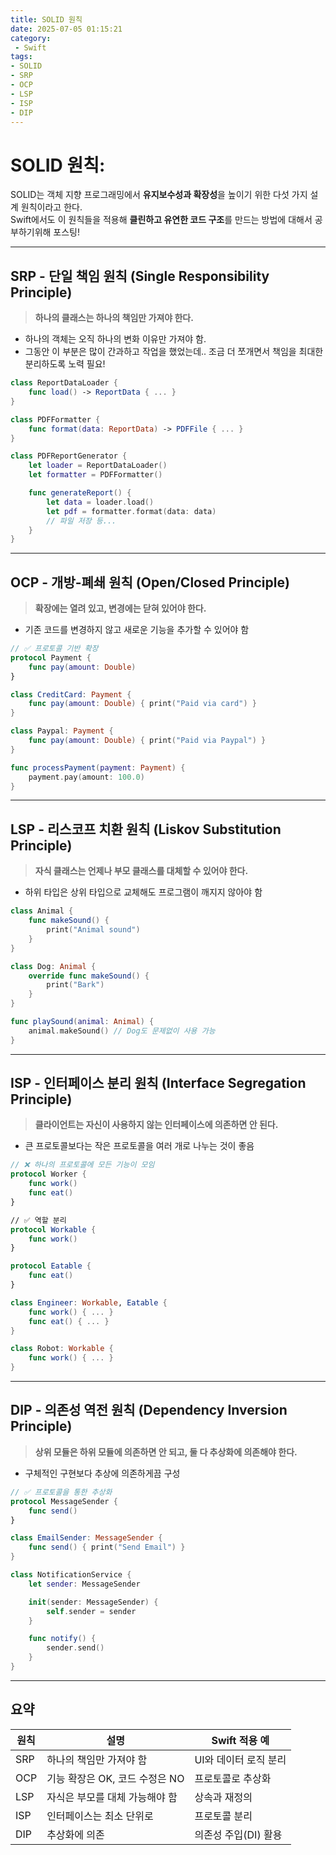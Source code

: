```yaml
---
title: SOLID 원칙
date: 2025-07-05 01:15:21
category:
 - Swift
tags: 
- SOLID
- SRP
- OCP
- LSP
- ISP
- DIP
---
```


# SOLID 원칙:

SOLID는 객체 지향 프로그래밍에서 **유지보수성과 확장성**을 높이기 위한 다섯 가지 설계 원칙이라고 한다.  
Swift에서도 이 원칙들을 적용해 **클린하고 유연한 코드 구조**를 만드는 방법에 대해서 공부하기위해 포스팅!

---

## SRP - 단일 책임 원칙 (Single Responsibility Principle)

> **하나의 클래스는 하나의 책임만 가져야 한다.**
- 하나의 객체는 오직 하나의 변화 이유만 가져야 함.
- 그동안 이 부분은 많이 간과하고 작업을 했었는데.. 조금 더 쪼개면서 책임을 최대한 분리하도록 노력 필요!

```swift
class ReportDataLoader {
    func load() -> ReportData { ... }
}

class PDFFormatter {
    func format(data: ReportData) -> PDFFile { ... }
}

class PDFReportGenerator {
    let loader = ReportDataLoader()
    let formatter = PDFFormatter()

    func generateReport() {
        let data = loader.load()
        let pdf = formatter.format(data: data)
        // 파일 저장 등...
    }
}
```

---

## OCP - 개방-폐쇄 원칙 (Open/Closed Principle)

> **확장에는 열려 있고, 변경에는 닫혀 있어야 한다.**
- 기존 코드를 변경하지 않고 새로운 기능을 추가할 수 있어야 함

```swift
// ✅ 프로토콜 기반 확장
protocol Payment {
    func pay(amount: Double)
}

class CreditCard: Payment {
    func pay(amount: Double) { print("Paid via card") }
}

class Paypal: Payment {
    func pay(amount: Double) { print("Paid via Paypal") }
}

func processPayment(payment: Payment) {
    payment.pay(amount: 100.0)
}
```

---

## LSP - 리스코프 치환 원칙 (Liskov Substitution Principle)

> **자식 클래스는 언제나 부모 클래스를 대체할 수 있어야 한다.**
- 하위 타입은 상위 타입으로 교체해도 프로그램이 깨지지 않아야 함

```swift
class Animal {
    func makeSound() {
        print("Animal sound")
    }
}

class Dog: Animal {
    override func makeSound() {
        print("Bark")
    }
}

func playSound(animal: Animal) {
    animal.makeSound() // Dog도 문제없이 사용 가능
}
```

---

## ISP - 인터페이스 분리 원칙 (Interface Segregation Principle)

> **클라이언트는 자신이 사용하지 않는 인터페이스에 의존하면 안 된다.**
- 큰 프로토콜보다는 작은 프로토콜을 여러 개로 나누는 것이 좋음

```swift
// ❌ 하나의 프로토콜에 모든 기능이 모임
protocol Worker {
    func work()
    func eat()
}

// ✅ 역할 분리
protocol Workable {
    func work()
}

protocol Eatable {
    func eat()
}

class Engineer: Workable, Eatable {
    func work() { ... }
    func eat() { ... }
}

class Robot: Workable {
    func work() { ... }
}
```

---

## DIP - 의존성 역전 원칙 (Dependency Inversion Principle)

> **상위 모듈은 하위 모듈에 의존하면 안 되고, 둘 다 추상화에 의존해야 한다.**
- 구체적인 구현보다 추상에 의존하게끔 구성

```swift
// ✅ 프로토콜을 통한 추상화
protocol MessageSender {
    func send()
}

class EmailSender: MessageSender {
    func send() { print("Send Email") }
}

class NotificationService {
    let sender: MessageSender

    init(sender: MessageSender) {
        self.sender = sender
    }

    func notify() {
        sender.send()
    }
}
```

---

##  요약
| 원칙 | 설명 | Swift 적용 예 |
|------|------|---------------|
| SRP | 하나의 책임만 가져야 함 | UI와 데이터 로직 분리 |
| OCP | 기능 확장은 OK, 코드 수정은 NO | 프로토콜로 추상화 |
| LSP | 자식은 부모를 대체 가능해야 함 | 상속과 재정의 |
| ISP | 인터페이스는 최소 단위로 | 프로토콜 분리 |
| DIP | 추상화에 의존 | 의존성 주입(DI) 활용 |

